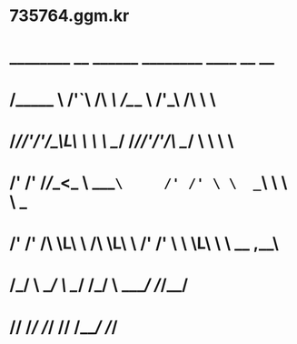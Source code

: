 # 735764.ggm.kr
#  ________    __      ______     ________   ____     __ __      
# /\_____  \ /'__`\   /\  ___\   /\_____  \ /'___\   /\ \\ \     
# \/___//'/'/\_\L\ \  \ \ \__/   \/___//'/'/\ \__/   \ \ \\ \    
#     /' /' \/_/_\_<_  \ \___``\     /' /' \ \  _``\  \ \ \\ \_  
#   /' /'     /\ \L\ \  \/\ \L\ \  /' /'    \ \ \L\ \  \ \__ ,__\
#  /\_/       \ \____/   \ \____/ /\_/       \ \____/   \/_/\_\_/
#  \//         \/___/     \/___/  \//         \/___/       \/_/  
                                                               
